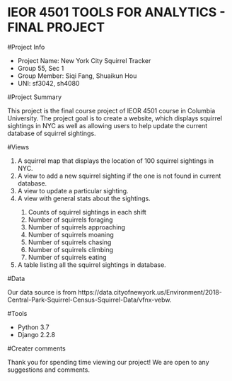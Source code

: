 # IEOR 4501 TOOLS FOR ANALYTICS - FINAL PROJECT

<html>

#Project Info
 <ul>
    <li> Project Name: New York City Squirrel Tracker</li>
    <li> Group 55, Sec 1</li>
    <li> Group Member: Siqi Fang, Shuaikun Hou</li>
    <li> UNI: sf3042, sh4080</li>
</ul>

#Project Summary
<p> This project is the final course project of IEOR 4501 course in Columbia University. The project goal is to create a website, which displays squirrel sightings in NYC as well as allowing users to help update the current database of squirrel sightings. </p>

#Views
<p>
  <ol>
    <li> A squirrel map that displays the location of 100 squirrel sightings in NYC. </li>
    <li> A view to add a new squirrel sighting if the one is not found in current database. </li>
    <li> A view to update a particular sighting. </li>
    <li> A view with general stats about the sightings. </li>
    <ol>
      <li> Counts of squirrel sightings in each shift</li>
      <li> Number of squirrels foraging</li>
      <li> Number of squirrels approaching </li>
      <li> Number of squirrels moaning </li>
      <li> Number of squirrels chasing </li>
      <li> Number of squirrels climbing </li>
      <li> Number of squirrels eating </li>
    </ol>
    <li> A table listing all the squirrel sightings in database. </li>
  </ol>
 </p>
 
 #Data
 <p> Our data source is from https://data.cityofnewyork.us/Environment/2018-Central-Park-Squirrel-Census-Squirrel-Data/vfnx-vebw. </p>
 
 #Tools
 <ul>
    <li> Python 3.7 </li>
    <li> Django 2.2.8 </li>
</ul>

#Creater comments
<p> Thank you for spending time viewing our project! We are open to any suggestions and comments. </p>
